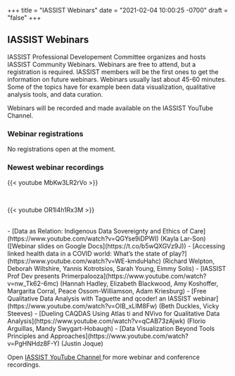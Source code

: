 +++
title = "IASSIST Webinars"
date = "2021-02-04 10:00:25 -0700"
draft = "false"
+++
## IASSIST Webinars

IASSIST Professional Developement Committee organizes and hosts IASSIST Community Webinars. Webinars are free to attend, but a registration is required. IASSIST members will be the first ones to get the information on future webinars. Webinars usually last about 45-60 minutes. Some of the topics have for example been data visualization, qualitative analysis tools, and data curation. 

Webinars will be recorded and made available on the IASSIST YouTube Channel.

### Webinar registrations

No registrations open at the moment.

<!--
#### Understanding the 2020 US Census

This webinar organized by the IASSIST professional development committee on **September 29, 2021 at 2-3 pm EDT**. 

Speaker:
: Dr. William P. O'Hare

> This webinar will cover how the 2020 Census was conducted, what key trends and patterns have been revealed in the data that has been released so far, and how to understand the quality of the data produced from the Census. The presentation is designed for people who are unlikely to be familiar with the census details and meant to provide a broad understanding of this important national event. Part of the presentation will cover some of the important terms used by the Census Bureau in discussing how the Census was conducted and how the quality can be assessed.

> Speaker Bio: Dr. O’Hare has used data from Census Bureau for more than 50 years primarily working for non-profit organizations. Dr. O’Hare has been on Census Bureau advisory committees, he has been a consultant to the Census Bureau, and from 2011-2013 he was a research fellow at the Census Bureau, focusing on the high net undercount of young children. He has written two books on the quality of the U.S. Census; "Differential Undercounts in the U.S. Census: Who is Missed?" and "The Undercount of Young Children in the U.S. Decennial Census."

<a class="btn btn-template-main" href="https://myumi.ch/1p3AV" title="" >Registration <i class="fas fa-external-link-alt"></i></a>

After registering, you will receive a confirmation email containing information about joining the webinar.  
-->

### Newest webinar recordings

{{< youtube MbKw3LR2rVo >}}

<br />

{{< youtube OR1I4h1Rx3M >}}

<br />
- [Data as Relation: Indigenous Data Sovereignty and Ethics of Care](https://www.youtube.com/watch?v=QGYse9iDPWI) (Kayla Lar-Son) ([Webinar slides on Google Docs](https://t.co/b5wQXGVz9J))
- [Accessing linked health data in a COVID world: What’s the state of play?](https://www.youtube.com/watch?v=WE-kmduHahc) (Richard Welpton, Deborah Wiltshire, Yannis Kotrotsios, Sarah Young, Eimmy Solis)
- [IASSIST Prof Dev presents Primerpalooza](https://www.youtube.com/watch?v=nw_Tk62-6mc) (Hannah Hadley, Elizabeth Blackwood, Amy Koshoffer, Margarita Corral, Peace Ossom-Williamson, Adam Kriesburg)
- [Free Qualitative Data Analysis with Taguette and qcoder! an IASSIST webinar](https://www.youtube.com/watch?v=OIB_xLlM8Fw) (Beth Duckles, Vicky Steeves)
- [Dueling CAQDAS Using Atlas ti and NVivo for Qualitative Data Analysis](https://www.youtube.com/watch?v=qCAB73zAjwk) (Florio Arguillas, Mandy Swygart-Hobaugh)
- [Data Visualization Beyond Tools Principles and Approaches](https://www.youtube.com/watch?v=PgHNHdz8F-Y) (Justin Joque)

Open [IASSIST YouTube Channel <i class="fas fa-external-link-alt"></i>](https://www.youtube.com/channel/UC315efmsReDcFbWHpWBmb9g) for more webinar and conference recordings. <br /><br />